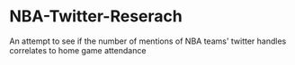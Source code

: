 NBA-Twitter-Reserach
====================

An attempt to see if the number of mentions of NBA teams' twitter handles correlates to home game attendance